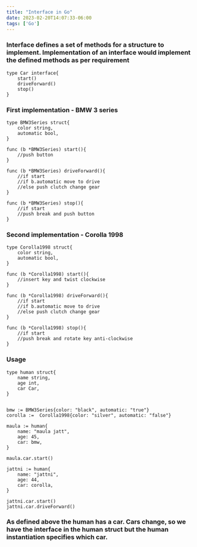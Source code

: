 ```yaml
---
title: "Interface in Go"
date: 2023-02-20T14:07:33-06:00
tags: ['Go']
---
```


### Interface defines a set of methods for a structure to implement. Implementation of an interface would implement the defined methods as per requirement

```
type Car interface{
    start()
    driveForward()
    stop()
}
```

### First implementation - BMW 3 series

```
type BMW3Series struct{
    color string,
    automatic bool,
}

func (b *BMW3Series) start(){
    //push button
}

func (b *BMW3Series) driveForward(){
    //if start
    //if b.automatic move to drive 
    //else push clutch change gear
}

func (b *BMW3Series) stop(){
    //if start
    //push break and push button
}
```

### Second implementation - Corolla 1998

```
type Corolla1998 struct{
    color string,
    automatic bool,
}

func (b *Corolla1998) start(){
    //insert key and twist clockwise
}

func (b *Corolla1998) driveForward(){
    //if start
    //if b.automatic move to drive 
    //else push clutch change gear
}

func (b *Corolla1998) stop(){
    //if start
    //push break and rotate key anti-clockwise
}
```
### Usage
```
type human struct{
    name string,
    age int,
    car Car,
}


bmw := BMW3Series{color: "black", automatic: "true"}
corolla :=  Corolla1998{color: "silver", automatic: "false"}

maula := human{
    name: "maula jatt",
    age: 45,
    car: bmw,
}

maula.car.start()

jattni := human{
    name: "jattni",
    age: 44,
    car: corolla,
}

jattni.car.start()
jattni.car.driveForward()
```

### As defined above the human has a car. Cars change, so we have the interface in the human struct but the human instantiation specifies which car.